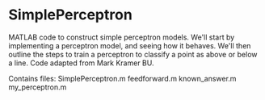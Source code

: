 # SimplePerceptron

MATLAB code to construct simple perceptron models. We'll start
by implementing a perceptron model, and seeing how it behaves. We'll
then outline the steps to train a perceptron to classify a point as
above or below a line. Code adapted from Mark Kramer BU.

Contains files: 
SimplePerceptron.m
feedforward.m
known_answer.m
my_perceptron.m
